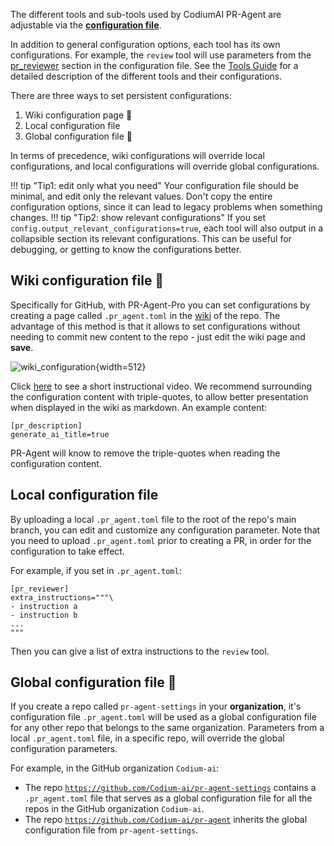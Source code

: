 The different tools and sub-tools used by CodiumAI PR-Agent are adjustable via the **[configuration file](https://github.com/Codium-ai/pr-agent/blob/main/pr_agent/settings/configuration.toml)**.

In addition to general configuration options, each tool has its own configurations. For example, the `review` tool will use parameters from the [pr_reviewer](https://github.com/Codium-ai/pr-agent/blob/main/pr_agent/settings/configuration.toml#L16) section in the configuration file.
See the [Tools Guide](https://codium-ai.github.io/Docs-PR-Agent/tools/) for a detailed description of the different tools and their configurations.

There are three ways to set persistent configurations:

1. Wiki configuration page 💎
2. Local configuration file
3. Global configuration file 💎

In terms of precedence, wiki configurations will override local configurations, and local configurations will override global configurations.

!!! tip "Tip1: edit only what you need"
    Your configuration file should be minimal, and edit only the relevant values. Don't copy the entire configuration options, since it can lead to legacy problems when something changes.
!!! tip "Tip2: show relevant configurations"
    If you set `config.output_relevant_configurations=true`, each tool will also output in a collapsible section its relevant configurations. This can be useful for debugging, or getting to know the configurations better.

## Wiki configuration file 💎

Specifically for GitHub, with PR-Agent-Pro you can set configurations by creating a page called `.pr_agent.toml` in the [wiki](https://github.com/Codium-ai/pr-agent/wiki/pr_agent.toml) of the repo. 
The advantage of this method is that it allows to set configurations without needing to commit new content to the repo - just edit the wiki page and **save**.

![wiki_configuration](https://codium.ai/images/pr_agent/wiki_configuration.png){width=512}

Click [here](https://codium.ai/images/pr_agent/wiki_configuration_pr_agent.mp4) to see a short instructional video. We recommend surrounding the configuration content with triple-quotes, to allow better presentation when displayed in the wiki as markdown.
An example content:

```
[pr_description]
generate_ai_title=true
```

PR-Agent will know to remove the triple-quotes when reading the configuration content.

## Local configuration file

By uploading a local `.pr_agent.toml` file to the root of the repo's main branch, you can edit and customize any configuration parameter. Note that you need to upload `.pr_agent.toml` prior to creating a PR, in order for the configuration to take effect.

For example, if you set in `.pr_agent.toml`:

```
[pr_reviewer]
extra_instructions="""\
- instruction a
- instruction b
...
"""
```

Then you can give a list of extra instructions to the `review` tool.


## Global configuration file 💎

If you create a repo called `pr-agent-settings` in your **organization**, it's configuration file `.pr_agent.toml` will be used as a global configuration file for any other repo that belongs to the same organization.
Parameters from a local `.pr_agent.toml` file, in a specific repo, will override the global configuration parameters.

For example, in the GitHub organization `Codium-ai`:
- The repo [`https://github.com/Codium-ai/pr-agent-settings`](https://github.com/Codium-ai/pr-agent-settings/blob/main/.pr_agent.toml) contains a `.pr_agent.toml` file that serves as a global configuration file for all the repos in the GitHub organization `Codium-ai`.
- The repo [`https://github.com/Codium-ai/pr-agent`](https://github.com/Codium-ai/pr-agent/blob/main/.pr_agent.toml) inherits the global configuration file from `pr-agent-settings`.
